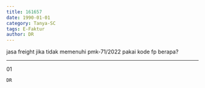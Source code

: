 ```yaml
---
title: 161657
date: 1990-01-01
category: Tanya-SC
tags: E-Faktur
author: DR
---
```


jasa freight jika tidak memenuhi pmk-71/2022 pakai kode fp berapa?

---

01

`DR`
